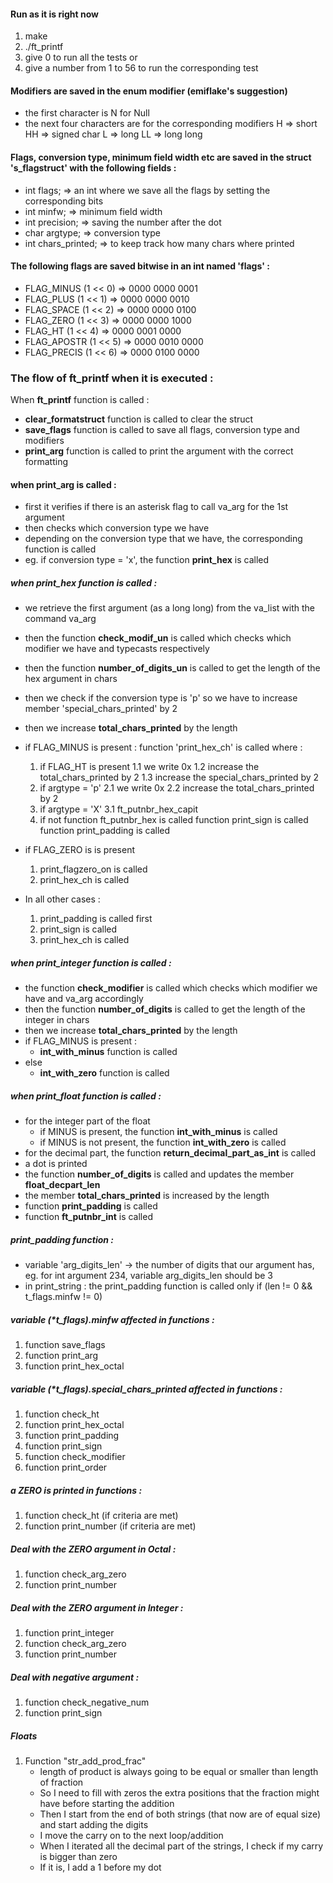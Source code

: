 #### Run as it is right now
1. make
2. ./ft_printf
3. give 0 to run all the tests or
4. give a number from 1 to 56 to run the corresponding test

#### Modifiers are saved in the enum modifier (emiflake's suggestion)
- the first character is N for Null
- the next four characters are for the corresponding modifiers
H 	=> short
HH 	=> signed char
L 	=> long
LL 	=> long long

#### Flags, conversion type, minimum field width etc are saved in the struct 's_flagstruct' with the following fields :
- int		flags;          => an int where we save all the flags by setting the corresponding bits
- int		minfw;          => minimum field width
- int		precision;      => saving the number after the dot
- char		argtype;        => conversion type
- int		chars_printed;	=> to keep track how many chars where printed

#### The following flags are saved bitwise in an int named 'flags' :
- FLAG_MINUS (1 << 0)			=> 0000 0000 0001
- FLAG_PLUS (1 << 1)			=> 0000 0000 0010
- FLAG_SPACE (1 << 2)			=> 0000 0000 0100
- FLAG_ZERO (1 << 3)			=> 0000 0000 1000
- FLAG_HT (1 << 4)				=> 0000 0001 0000
- FLAG_APOSTR (1 << 5)			=> 0000 0010 0000
- FLAG_PRECIS (1 << 6)			=> 0000 0100 0000

### The flow of ft_printf when it is executed :
When **ft_printf** function is called :
- **clear_formatstruct** function is called to clear the struct
- **save_flags** function is called to save all flags, conversion type and modifiers
- **print_arg** function is called to print the argument with the correct formatting

#### when print_arg is called :
- first it verifies if there is an asterisk flag to call va_arg for the 1st argument
- then checks which conversion type we have
- depending on the conversion type that we have, the corresponding function is called
- eg. if conversion type = 'x', the function **print_hex** is called

##### when print_hex function is called :
- we retrieve the first argument (as a long long) from the va_list with the command va_arg 
- then the function **check_modif_un** is called which checks which modifier we have and typecasts respectively
- then the function **number_of_digits_un** is called to get the length of the hex argument in chars
- then we check if the conversion type is 'p' so we have to increase member 'special_chars_printed' by 2
- then we increase **total_chars_printed** by the length
- if FLAG_MINUS is present :
	function 'print_hex_ch' is called where :
	1. if FLAG_HT is present
		1.1 we write 0x
		1.2 increase the total_chars_printed by 2 
		1.3 increase the special_chars_printed by 2 
	2. if argtype = 'p'
		2.1 we write 0x
		2.2 increase the total_chars_printed by 2 
	3. if argtype = 'X'
		3.1 ft_putnbr_hex_capit
	4. if not function ft_putnbr_hex is called
	function print_sign is called
	function print_padding is called

- if FLAG_ZERO is is present 
	1. print_flagzero_on is called
	2. print_hex_ch is called

- In all other cases :
	1. print_padding is called first
	2. print_sign is called
	3. print_hex_ch is called


##### when print_integer function is called :
- the function **check_modifier** is called which checks which modifier we have and va_arg accordingly
- then the function **number_of_digits** is called to get the length of the integer in chars
- then we increase **total_chars_printed** by the length
- if FLAG_MINUS is present :
	- **int_with_minus** function is called
- else
	- **int_with_zero** function is called

##### when print_float function is called :
- for the integer part of the float 
	- if MINUS is present, the function **int_with_minus** is called
	- if MINUS is not present, the function **int_with_zero** is called
- for the decimal part, the function **return_decimal_part_as_int** is called
- a dot is printed
- the function **number_of_digits** is called and updates the member **float_decpart_len**
- the member **total_chars_printed** is increased by the length
- function **print_padding** is called
- function **ft_putnbr_int** is called

##### print_padding function :
- variable 'arg_digits_len' -> the number of digits that our argument has, eg. for int argument 234, variable arg_digits_len should be 3
- in print_string : the print_padding function is called only if (len != 0 && t_flags.minfw != 0)

##### variable (*t_flags).minfw affected in functions :
1. function save_flags
2. function print_arg
3. function print_hex_octal

##### variable (*t_flags).special_chars_printed affected in functions :
1. function check_ht
2. function print_hex_octal
3. function print_padding
4. function print_sign
5. function check_modifier
6. function print_order

##### a ZERO is printed in functions :
1. function check_ht (if criteria are met)
2. function print_number (if criteria are met)

##### Deal with the ZERO argument in Octal :
1. function check_arg_zero
2. function print_number

##### Deal with the ZERO argument in Integer :
1. function print_integer
2. function check_arg_zero
3. function print_number

##### Deal with negative argument :
1. function check_negative_num
2. function print_sign

##### Floats
1. Function "str_add_prod_frac"
   - length of product is always going to be equal or smaller than length of fraction
   - So I need to fill with zeros the extra positions that the fraction might have before starting the addition
   - Then I start from the end of both strings (that now are of equal size) and start adding the digits
   - I move the carry on to the next loop/addition
   - When I iterated all the decimal part of the strings, I check if my carry is bigger than zero
   - If it is, I add a 1 before my dot